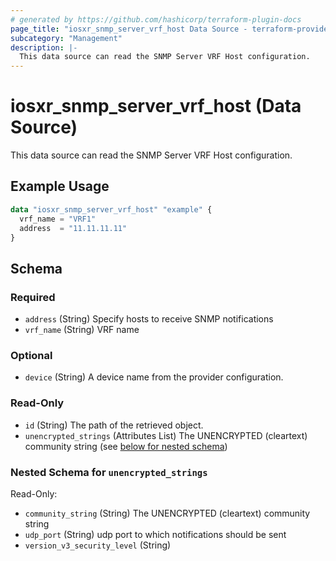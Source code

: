 ```yaml
---
# generated by https://github.com/hashicorp/terraform-plugin-docs
page_title: "iosxr_snmp_server_vrf_host Data Source - terraform-provider-iosxr"
subcategory: "Management"
description: |-
  This data source can read the SNMP Server VRF Host configuration.
---
```


# iosxr_snmp_server_vrf_host (Data Source)

This data source can read the SNMP Server VRF Host configuration.

## Example Usage

```terraform
data "iosxr_snmp_server_vrf_host" "example" {
  vrf_name = "VRF1"
  address  = "11.11.11.11"
}
```

<!-- schema generated by tfplugindocs -->
## Schema

### Required

- `address` (String) Specify hosts to receive SNMP notifications
- `vrf_name` (String) VRF name

### Optional

- `device` (String) A device name from the provider configuration.

### Read-Only

- `id` (String) The path of the retrieved object.
- `unencrypted_strings` (Attributes List) The UNENCRYPTED (cleartext) community string (see [below for nested schema](#nestedatt--unencrypted_strings))

<a id="nestedatt--unencrypted_strings"></a>
### Nested Schema for `unencrypted_strings`

Read-Only:

- `community_string` (String) The UNENCRYPTED (cleartext) community string
- `udp_port` (String) udp port to which notifications should be sent
- `version_v3_security_level` (String)
